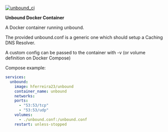 [![unbound_ci](https://github.com/hferreira23/docker-unbound/actions/workflows/image.yml/badge.svg)](https://github.com/hferreira23/docker-unbound/actions/workflows/image.yml)

**Unbound Docker Container**

A Docker container running unbound. 

The provided unbound.conf is a generic one which should setup a Caching DNS Resolver.

A custom config can be passed to the container with -v (or volume definition on Docker Compose)

Compose example:

```yaml
services:
  unbound:
    image: hferreira23/unbound
    container_name: unbound
    networks:
    ports:
      - "53:53/tcp"
      - "53:53/udp"
    volumes:
      - ./unbound.conf:/unbound.conf
    restart: unless-stopped
```
